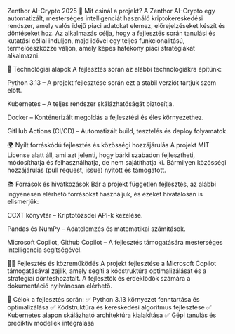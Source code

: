 
Zenthor AI-Crypto 2025
📌 Mit csinál a projekt? A Zenthor AI-Crypto egy automatizált, mesterséges intelligenciát használó kriptokereskedési rendszer, amely valós idejű piaci adatokat elemez, előrejelzéseket készít és döntéseket hoz. Az alkalmazás célja, hogy a fejlesztés során tanulási és kutatási céllal induljon, majd idővel egy teljes funkcionalitású, termelőeszközzé váljon, amely képes hatékony piaci stratégiákat alkalmazni.

🔧 Technológiai alapok A fejlesztés során az alábbi technológiákra építünk:

Python 3.13 – A projekt fejlesztése során ezt a stabil verziót tartjuk szem előtt.

Kubernetes – A teljes rendszer skálázhatóságát biztosítja.

Docker – Konténerizált megoldás a fejlesztési és éles környezethez.

GitHub Actions (CI/CD) – Automatizált build, tesztelés és deploy folyamatok.

🌍 Nyílt forráskódú fejlesztés és közösségi hozzájárulás A projekt MIT License alatt áll, ami azt jelenti, hogy bárki szabadon fejlesztheti, módosíthatja és felhasználhatja, de nem sajátíthatja ki. Bármilyen közösségi hozzájárulás (pull request, issue) nyitott és támogatott.

📚 Források és hivatkozások Bár a projekt független fejlesztés, az alábbi ingyenesen elérhető forrásokat használjuk, és ezeket hivatalosan is elismerjük:

CCXT könyvtár – Kriptotőzsdei API-k kezelése.

Pandas és NumPy – Adatelemzés és matematikai számítások.

Microsoft Copilot, Github Copilot – A fejlesztés támogatására mesterséges intelligencia segítségével.

👨‍💻 Fejlesztés és közreműködés A projekt fejlesztése a Microsoft Copilot támogatásával zajlik, amely segíti a kódstruktúra optimalizálását és a stratégiai döntéshozatalt. A fejlesztők és érdeklődők számára a dokumentáció nyilvánosan elérhető.

📌 Célok a fejlesztés során: ✅ Python 3.13 környezet fenntartása és optimalizálása ✅ Kódstruktúra és kereskedési algoritmus fejlesztése ✅ Kubernetes alapon skálázható architektúra kialakítása ✅ Gépi tanulás és prediktív modellek integrálása